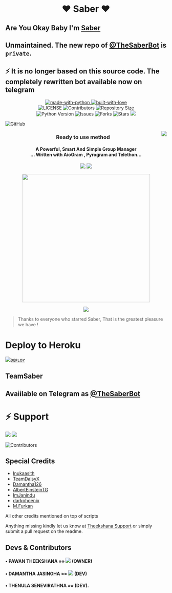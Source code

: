 <h1 align="center"><b><b>❤️ Saber ❤️</b></b></h1>

##  Are You Okay Baby I'm [Saber](https://t.me/TheSaberbot) 
 
## Unmaintained. The new repo of [@TheSaberBot](https://t.me/TheSaberbot) is `private`. 

## ⚡ It is no longer based on this source code. The completely rewritten bot available now on telegram

<p align="center">
    <a href="https://python.org">
        <img src="http://forthebadge.com/images/badges/made-with-python.svg" alt="made-with-python">
    </a>
    <a href="https://GitHub.com/Sadew451">
        <img src="http://ForTheBadge.com/images/badges/built-with-love.svg" alt="built-with-love">
    </a> <br>
    <img src="https://img.shields.io/github/license/Imtheekshana126/saber-bot?style=for-the-badge&logo=appveyor" alt="LICENSE">
    <img src="https://img.shields.io/github/contributors/Imtheekshana126/saber-bot?style=for-the-badge&logo=appveyor" alt="Contributors">
    <img src="https://img.shields.io/github/repo-size/Imtheekshana126/saber-bot?style=for-the-badge&logo=appveyor" alt="Repository Size"> <br>
    <img src="https://img.shields.io/badge/python-3.9-green?style=for-the-badge&logo=appveyor" alt="Python Version">
    <img src="https://img.shields.io/github/issues/Imtheekshana126/saber-bot?style=for-the-badge&logo=appveyor" alt="Issues">
    <img src="https://img.shields.io/github/forks/Imtheekshana126/saber-bot?style=for-the-badge&logo=appveyor" alt="Forks">
    <img src="https://img.shields.io/github/stars/Imtheekshana126/saber-bot?style=for-the-badge&logo=appveyor" alt="Stars">
    <a href="https://pypi.org/project/Telethon/"> <img src="https://img.shields.io/pypi/v/telethon?color=yellow&label=telethon&logo=python&logoColor=green&style=for-the-badge" /></a>
</p>

![GitHub](https://img.shields.io/github/license/Imtheekshana126/saber-bot)


<img align="right" src="https://emojipedia-us.s3.dualstack.us-west-1.amazonaws.com/thumbs/120/apple/155/open-book_1f4d6.png">

<h3 align="center"> 
    Ready to use method
</h3>

<h4 align="center">A Powerful, Smart And Simple Group Manager <br> ... Written with AioGram , Pyrogram and Telethon...</h4>
<p align='center'>
  <a href="https://www.python.org/" alt="made-with-python"> <img src="https://img.shields.io/badge/Made%20with-Python-1f425f.svg?style=flat-square&logo=python&color=blue" /> </a>
  <a href="https://github.com/imtheekshana126/saber-bot/graphs/commit-activity" alt="Maintenance"> <img src="https://img.shields.io/badge/Maintained%3F-yes-green.svg?style=flat-square" /> </a>
</p>

<p align="center"><a href="https://t.me/NatsukiSupport_Official"><img src="https://telegra.ph/file/e381a63724b094bbf4456.jpg" width="400"></a></p>
<p align="center">
    <a href="https://github.com/Imtheekshana126/saber-bot/commits/SadewJayasekara"> <img src="https://img.shields.io/github/last-commit/Imtheekshana126/saber-bot?color=brown&logo=github&logoColor=green&style=for-the-badge" /></a>
  
</p>

> Thanks to everyone who starred Saber, That is the greatest pleasure we have !

# Deploy to Heroku

[![ᴅᴇᴘʟᴏʏ](https://www.herokucdn.com/deploy/button.svg)](https://heroku.com/deploy?template=https://github.com/itachibot0916/saber-bot)

## TeamSaber

## Avaiilable on Telegram as [@TheSaberBot](https://t.me/thesaberbot)


# ⚡ Support
<a href="https://t.me/Theekshana_Support"><img src="https://img.shields.io/badge/Join-Telegram%20Channel-red.svg?logo=Telegram"></a>
<a href="https://t.me/TheekshanaOfficial"><img src="https://img.shields.io/badge/Join-Telegram%20Group-blue.svg?logo=telegram"></a>


![Contributors](https://contrib.rocks/image?repo=Imtheekshana126/saber-bot)

## Special Credits
- [Inukaasith](https://gitlab.com/inukaasith)
- [TeamDaisyX](https://github.com/TeamDaisyX)
- [Damantha126](https://github.com/Damantha126)
- [AlbertEinsteinTG](https://github.com/AlbertEinsteinTG)
- [ImJanindu](https://github.com/ImJanindu) 
- [darkphoenix](https://github.com/darkphoenix2601) 
- [M.Furkan](https://github.com/muhammedfurkan)

All other credits mentioned on top of scripts

Anything missing kindly let us know at [Theekshana Support](https://t.me/Theekshana_Support) or simply submit a pull request on the readme.

## Devs & Contributors

#### • PAWAN THEEKSHANA    »»  <a href="https://github.com/ImTheekshana126" alt="SADEW451"> <img src="https://img.shields.io/badge/PAWAN THEEKSHANA-90302f?logo=github" /></a> (OWNER)
#### • DAMANTHA JASINGHA  »»  <a href="https://github.com/DAMANTHA126" alt="DAMANTHAJASINGHA"> <img src="https://img.shields.io/badge/DAMANTHA126-82CAFA?logo=github" /></a> (DEV)
#### • THENULA SENEVIRATHNA »»  <a href="https://T.me/Thenula66" alt="THENULA SENEVIRATHNA"></a> (DEV).
 
